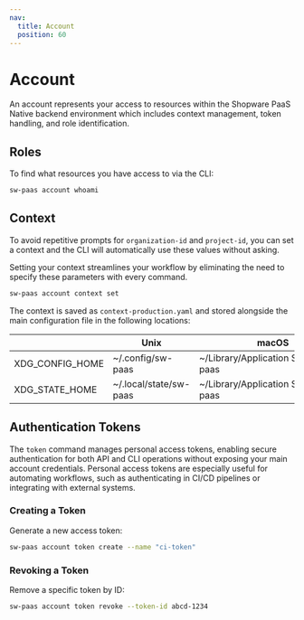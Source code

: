 ```yaml
---
nav:
  title: Account
  position: 60
---
```


# Account

An account represents your access to resources within the Shopware PaaS Native backend environment which includes context management, token handling, and role identification.

## Roles

To find what resources you have access to via the CLI:

```sh
sw-paas account whoami
```

## Context

To avoid repetitive prompts for `organization-id` and `project-id`, you can set a context and the CLI will automatically use these values without asking.

Setting your context streamlines your workflow by eliminating the need to specify these parameters with every command.

```sh
sw-paas account context set
```

The context is saved as `context-production.yaml` and stored alongside the main configuration file in the following locations:

|                 | Unix                   | macOS                                      | Windows        |
| --------------- | ---------------------- | ------------------------------------------ | -------------- |
| XDG_CONFIG_HOME | ~/.config/sw-paas      | ~/Library/Application&nbsp;Support/sw-paas | %LOCALAPPDATA% |
| XDG_STATE_HOME  | ~/.local/state/sw-paas | ~/Library/Application&nbsp;Support/sw-paas | %LOCALAPPDATA% |

## Authentication Tokens

The `token` command manages personal access tokens, enabling secure authentication for both API and CLI operations without exposing your main account credentials. Personal access tokens are especially useful for automating workflows, such as authenticating in CI/CD pipelines or integrating with external systems.

### Creating a Token

Generate a new access token:

```sh
sw-paas account token create --name "ci-token"
```

### Revoking a Token

Remove a specific token by ID:

```sh
sw-paas account token revoke --token-id abcd-1234
```
